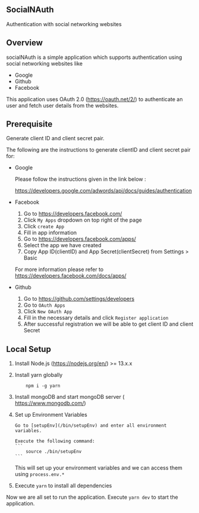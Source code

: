 SocialNAuth
---
Authentication with social networking websites

Overview
----

socialNAuth is a simple application which supports authentication using social networking websites like
- Google
- Github
- Facebook

This application uses OAuth 2.0 (https://oauth.net/2/) to authenticate an user and fetch user details from the websites.


Prerequisite
----
Generate client ID and client secret pair.

The following are the instructions to generate clientID and client secret pair for:

- Google

    Please follow the instructions given in the link below :

     https://developers.google.com/adwords/api/docs/guides/authentication


- Facebook
    1. Go to https://developers.facebook.com/
    2. Click  `My Apps`  dropdown on top right of the page
    3. Click `create App`
    4. Fill in app information
    5. Go to https://developers.facebook.com/apps/
    6. Select the app we have created
    7. Copy App ID(clientID) and App Secret(clientSecret) from Settings > Basic

    For more information please refer to https://developers.facebook.com/docs/apps/


- Github
    1. Go to https://github.com/settings/developers
    2. Go to `OAuth Apps`
    3. Click `New OAuth App`
    4. Fill in the necessary details and click `Register application`
    5. After successful registration we will be able to get client ID and client Secret



Local Setup
----
1.  Install Node.js (https://nodejs.org/en/) >= 13.x.x

2. Install yarn globally 

    ```
        npm i -g yarn
    ```

3.  Install mongoDB and start mongoDB server ( https://www.mongodb.com/)

4.  Set up Environment Variables 

        Go to [setupEnv](/bin/setupEnv) and enter all environment variables.

        Execute the following command:
        ```
            source ./bin/setupEnv 
        ```

    This will set up your environment variables and we can access them using `process.env.*`

6.  Execute `yarn` to install all dependencies

Now we are all set to run the application. Execute `yarn dev` to start the application.
